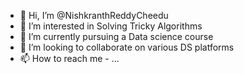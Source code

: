 - 👋 Hi, I’m @NishkranthReddyCheedu
- 👀 I’m interested in Solving Tricky Algorithms
- 🌱 I’m currently pursuing a Data science course
- 💞️ I’m looking to collaborate on various DS platforms
- 📫 How to reach me - ...

<!---
NishkranthReddyCheedu/NishkranthReddyCheedu is a ✨ special ✨ repository because its `README.md` (this file) appears on your GitHub profile.
You can click the Preview link to take a look at your changes.
--->
